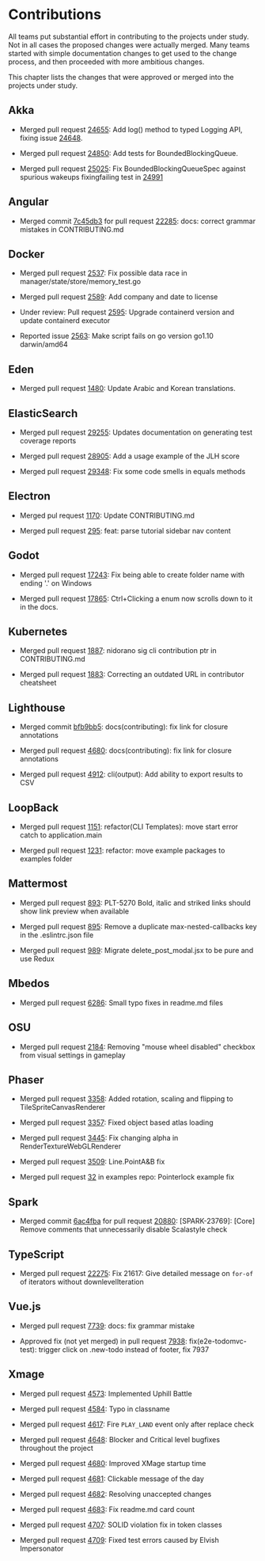# Contributions

All teams put substantial effort in contributing to the projects under study. Not in all cases the proposed changes were actually merged. Many teams started with simple documentation changes to get used to the change process, and then proceeded with more ambitious changes.

This chapter lists the changes that were approved or merged into the projects under study.

## Akka

- Merged pull request [24655](https://github.com/akka/akka/pull/24655): Add log() method to typed Logging API, fixing issue [24648](https://github.com/akka/akka/issues/24648).

- Merged pull request [24850](https://github.com/akka/akka/pull/24850): Add tests for BoundedBlockingQueue.

- Merged pull request [25025](https://github.com/akka/akka/pull/25025): Fix BoundedBlockingQueueSpec against spurious wakeups fixingfailing test in [24991](https://github.com/akka/akka/issues/24991)


## Angular

- Merged commit [7c45db3](https://github.com/angular/angular/commit/7c45db3a195bfbf505e2070e36c1f0ef91365cb9) for pull request [22285](https://github.com/angular/angular/pull/22285): docs: correct grammar mistakes in CONTRIBUTING.md 


## Docker

- Merged pull request [2537](https://github.com/docker/swarmkit/pull/2537): Fix possible data race in manager/state/store/memory_test.go

- Merged pull request [2589](https://github.com/docker/swarmkit/pull/2589): Add company and date to license

- Under review: Pull request [2595](https://github.com/docker/swarmkit/pull/2595): Upgrade containerd version and update containerd executor

- Reported issue [2563](https://github.com/docker/swarmkit/issues/2563): Make script fails on go version go1.10 darwin/amd64


## Eden

- Merged pull request [1480](https://github.com/sahana/eden/pull/1480): Update Arabic and Korean translations.


## ElasticSearch

- Merged pull request [29255](https://github.com/elastic/elasticsearch/pull/29255): Updates documentation on generating test coverage reports 

- Merged pull request [28905](https://github.com/elastic/elasticsearch/pull/28905): Add a usage example of the JLH score

- Merged pull request [29348](https://github.com/elastic/elasticsearch/pull/29348): Fix some code smells in equals methods



## Electron

- Merged pul request [1170](https://github.com/electron/electronjs.org/pull/1170): Update CONTRIBUTING.md

- Merged pull request [295](https://github.com/electron/i18n/pull/295): feat: parse tutorial sidebar nav content


## Godot

- Merged pull request [17243](https://github.com/godotengine/godot/pull/17243): Fix being able to create folder name with ending '.' on Windows

- Merged pull request [17865](https://github.com/godotengine/godot/pull/17865): Ctrl+Clicking a enum now scrolls down to it in the docs. 


## Kubernetes

- Merged pull request [1887](https://github.com/kubernetes/community/pull/1887): nidorano sig cli contribution ptr in CONTRIBUTING.md

- Merged pull request [1883](https://github.com/kubernetes/community/pull/1883): Correcting an outdated URL in contributor cheatsheet


## Lighthouse

- Merged commit [bfb9bb5](https://github.com/GoogleChrome/lighthouse/commit/bfb9bb513f25a12cf67303c9a193e78dda2030fd): docs(contributing): fix link for closure annotations

- Merged pull request [4680](https://github.com/GoogleChrome/lighthouse/pull/4680): docs(contributing): fix link for closure annotations

- Merged pull request [4912](https://github.com/GoogleChrome/lighthouse/pull/4912): cli(output): Add ability to export results to CSV


## LoopBack

- Merged pull request [1151](https://github.com/strongloop/loopback-next/pull/1151): refactor(CLI Templates): move start error catch to application.main

- Merged pull request [1231](https://github.com/strongloop/loopback-next/pull/1231): refactor: move example packages to examples folder


## Mattermost

- Merged pull request [893](https://github.com/mattermost/mattermost-webapp/pull/893): PLT-5270 Bold, italic and striked links should show link preview when available

- Merged pull request [895](https://github.com/mattermost/mattermost-webapp/pull/895): Remove a duplicate max-nested-callbacks key in the .eslintrc.json file

- Merged pull request [989](https://github.com/mattermost/mattermost-webapp/pull/989): Migrate delete_post_modal.jsx to be pure and use Redux


## Mbedos

- Merged pull request [6286](https://github.com/ARMmbed/mbed-os/pull/6286): Small typo fixes in readme.md files


## OSU

- Merged pull request [2184](https://github.com/ppy/osu/pull/2184): Removing "mouse wheel disabled" checkbox from visual settings in gameplay


## Phaser

- Merged pull request [3358](https://github.com/photonstorm/phaser/pull/3358): Added rotation, scaling and flipping to TileSpriteCanvasRenderer

- Merged pull request [3357](https://github.com/photonstorm/phaser/pull/3357): Fixed object based atlas loading

- Merged pull request [3445](https://github.com/photonstorm/phaser/pull/3445): Fix changing alpha in RenderTextureWebGLRenderer

- Merged pull request [3509](https://github.com/photonstorm/phaser/pull/3509): Line.PointA&B fix

- Merged pull request [32](https://github.com/photonstorm/phaser3-examples/pull/32/files) in examples repo: Pointerlock example fix


## Spark

- Merged commit [6ac4fba](https://github.com/apache/spark/commit/6ac4fba69290e1c7de2c0a5863f224981dedb919) for pull request [20880](https://github.com/apache/spark/pull/20880): [SPARK-23769]: [Core] Remove comments that unnecessarily disable Scalastyle check


## TypeScript

- Merged pull request [22275](https://github.com/Microsoft/TypeScript/pull/22275): Fix 21617: Give detailed message on `for-of` of iterators without downlevelIteration

## Vue.js

- Merged pull request [7739](https://github.com/vuejs/vue/pull/7739): docs: fix grammar mistake

- Approved fix (not yet merged) in pull request [7938](https://github.com/vuejs/vue/pull/7938): fix(e2e-todomvc-test): trigger click on .new-todo instead of footer, fix 7937


## Xmage

- Merged pull request [4573](https://github.com/magefree/mage/pull/4573): Implemented Uphill Battle

- Merged pull request [4584](https://github.com/magefree/mage/pull/4584): Typo in classname 

- Merged pull request [4617](https://github.com/magefree/mage/pull/4617): Fire `PLAY_LAND` event only after replace check 

- Merged pull request [4648](https://github.com/magefree/mage/pull/4648): Blocker and Critical level bugfixes throughout the project

- Merged pull request [4680](https://github.com/magefree/mage/pull/4680): Improved XMage startup time

- Merged pull request [4681](https://github.com/magefree/mage/pull/4681): Clickable message of the day

- Merged pull request [4682](https://github.com/magefree/mage/pull/4682): Resolving unaccepted changes

- Merged pull request [4683](https://github.com/magefree/mage/pull/4683): Fix readme.md card count

- Merged pull request [4707](https://github.com/magefree/mage/pull/4707): SOLID violation fix in token classes

- Merged pull request [4709](https://github.com/magefree/mage/pull/4709): Fixed test errors caused by Elvish Impersonator